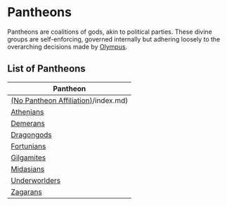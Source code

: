 # Pantheons

Pantheons are coalitions of gods, akin to political parties. These divine groups are self-enforcing, governed internally but adhering loosely to the overarching decisions made by [Olympus](../planes/material/sylvarus/locations/territories/olympia/index.md).

## List of Pantheons

| Pantheon |
|----------|
| [(No Pantheon Affiliation)](none/index.md)/index.md) |
| [Athenians](athenians/index.md) |
| [Demerans](demerans/index.md) |
| [Dragongods](dragongods/index.md) |
| [Fortunians](fortunians/index.md) |
| [Gilgamites](gilgamites/index.md) |
| [Midasians](midasians/index.md) |
| [Underworlders](underworlders/index.md) |
| [Zagarans](zagarans/index.md) |
